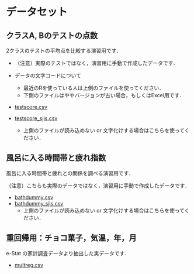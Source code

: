 # データセット

## クラスA, Bのテストの点数

2クラスのテストの平均点を比較する演習用です．

- （注意）実際のテストではなく，演習用に手動で作成したデータです．
- データの文字コードについて
    - 最近のRを使っている人は上側のファイルを使ってください．
    - 下側のファイルはややバージョンが古い場合，もしくはExcel用です．

- [testscore.csv](testscore.csv)
- [testscore_sjis.csv](testscore_sjis.csv)
    - 上側のファイルが読み込めない or 文字化けする場合はこちらを使ってください．

## 風呂に入る時間帯と疲れ指数

風呂に入る時間帯と疲れとの関係を調べる演習用です．

（注意）こちらも実際のデータではなく，演習用に手動で作成したデータです．

- [bathdummy.csv](bathdummy.csv)
- [bathdummy_sjis.csv](bathdummy_sjis.csv)
    - 上側のファイルが読み込めない or 文字化けする場合はこちらを使ってください．

## 重回帰用：チョコ菓子，気温，年，月

e-Stat の家計調査データより抽出した実データです．

- [multreg.csv](multreg.csv)

